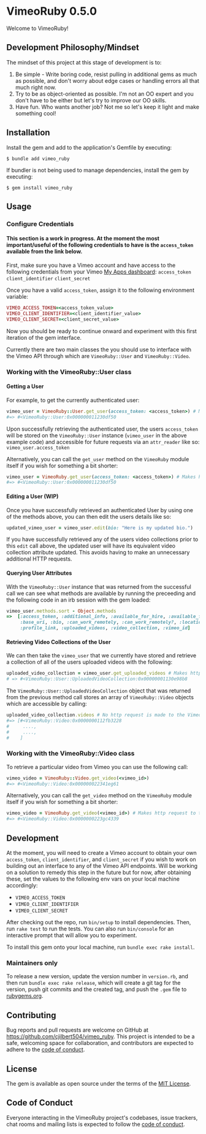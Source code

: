 # VimeoRuby 0.5.0

Welcome to VimeoRuby!

## Development Philosophy/Mindset

The mindset of this project at this stage of development is to:
1. Be simple - Write boring code, resist pulling in additional gems as much as possible, and don't worry about edge cases or handling errors all that much right now.
2. Try to be as object-oriented as possible. I'm not an OO expert and you don't have to be either but let's try to improve our OO skills.
3. Have fun. Who wants another job? Not me so let's keep it light and make something cool!

## Installation

Install the gem and add to the application's Gemfile by executing:

    $ bundle add vimeo_ruby

If bundler is not being used to manage dependencies, install the gem by executing:

    $ gem install vimeo_ruby

## Usage

### Configure Credentials

#### This section is a work in progress. At the moment the most important/useful of the following credentials to have is the `access_token` available from the link below.

First, make sure you have a Vimeo account and have access to the following credentials from your Vimeo [My Apps dashboard](https://developer.vimeo.com/apps):
`access_token`
`client_identifier`
`client_secret`

Once you have a valid `access_token`, assign it to the following environment variable:

```ruby
VIMEO_ACCESS_TOKEN=<access_token_value>
VIMEO_CLIENT_IDENTIFIER=<client_identifier_value>
VIMEO_CLIENT_SECRET=<client_secret_value>
```

Now you should be ready to continue onward and experiment with this first iteration of the gem interface.

Currently there are two main classes the you should use to interface with the Vimeo API through which are `VimeoRuby::User` and `VimeoRuby::Video`.

### Working with the VimeoRuby::User class
#### Getting a User

For example, to get the currently authenticated user:
```ruby
vimeo_user = VimeoRuby::User.get_user(access_token: <access_token>) # Makes http request to the Vimeo API
#=> #<VimeoRuby::User:0x000000011230df50
```
Upon successfully retrieving the authenticated user, the users `access_token` will be stored on the `VimeoRuby::User` instance (`vimeo_user` in the above example code) and
accessible for future requests via an `attr_reader` like so: `vimeo_user.access_token`

Alternatively, you can call the `get_user` method on the `VimeoRuby` module itself if you wish for something a bit shorter:
```ruby
vimeo_user = VimeoRuby.get_user(access_token: <access_token>) # Makes http request to the Vimeo API
#=> #<VimeoRuby::User:0x000000011230df50
```

#### Editing a User (WIP)
Once you have successfully retrieved an authenticated User by using one of the methods above, you can then edit the users details like so:
```ruby
updated_vimeo_user = vimeo_user.edit(bio: "Here is my updated bio.")
```
If you have successfully retrieved any of the users video collections prior to this `edit` call above, the updated user will have its equivalent video collection attribute updated.
This avoids having to make an unnecessary additional HTTP requests. 

#### Querying User Attributes
With the `VimeoRuby::User` instance that was returned from the successful call we can see what methods are available by running the preceeding and the following code in an irb session with the gem loaded:
```ruby
vimeo_user.methods.sort - Object.methods
=>  [:access_token, :additional_info, :available_for_hire, :available_for_hire?,
     :base_uri, :bio, :can_work_remotely, :can_work_remotely?, :location,
     :profile_link, :uploaded_videos, :video_collection, :vimeo_id]
```

#### Retrieving Video Collections of the User
We can then take the `vimeo_user` that we currently have stored and retrieve a collection of all of the users uploaded videos with the following:
```ruby
uploaded_video_collection = vimeo_user.get_uploaded_videos # Makes http request to the Vimeo API only if the `vimeo_user.video_collection` value is nil or if query_params have been supplied.
# => #<VimeoRuby::User::UploadedVideoCollection:0x00000001130e98b8
```

The `VimeoRuby::User::UploadedVideoCollection` object that was returned from the previous method call stores an array of `VimeoRuby::Video` objects which are accessible by calling:
```ruby
uploaded_video_collection.videos # No http request is made to the Vimeo API
#=> [#<VimeoRuby::Video:0x0000000112fb3228
#     ....,
#     ....,
#    ]
```

### Working with the VimeoRuby::Video class

To retrieve a particular video from Vimeo you can use the following call:
```ruby
vimeo_video = VimeoRuby::Video.get_video(<vimeo_id>)
#=> #<VimeoRuby::Video:0x000000022341eg61
```

Alternatively, you can call the `get_video` method on the `VimeoRuby` module itself if you wish for something a bit shorter:
```ruby
vimeo_video = VimeoRuby.get_video(<vimeo_id>) # Makes http request to the Vimeo API
#=> #<VimeoRuby::Video:0x0000000223gc4339
```

## Development

At the moment, you will need to create a Vimeo account to obtain your own `access_token`, `client_identifier`, and `client_secret` if you wish to work on building out an interface to any of the Vimeo API endpoints.
Will be working on a solution to remedy this step in the future but for now, after obtaining these, set the values to the following env vars on your local machine accordingly:
- `VIMEO_ACCESS_TOKEN`
- `VIMEO_CLIENT_IDENTIFIER`
- `VIMEO_CLIENT_SECRET`

After checking out the repo, run `bin/setup` to install dependencies. Then, run `rake test` to run the tests. You can also run `bin/console` for an interactive prompt that will allow you to experiment.

To install this gem onto your local machine, run `bundle exec rake install`. 

### Maintainers only

To release a new version, update the version number in `version.rb`, and then run `bundle exec rake release`, which will create a git tag for the version, push git commits and the created tag, and push the `.gem` file to [rubygems.org](https://rubygems.org).

## Contributing

Bug reports and pull requests are welcome on GitHub at https://github.com/cjilbert504/vimeo_ruby. This project is intended to be a safe, welcoming space for collaboration, and contributors are expected to adhere to the [code of conduct](https://github.com/cjilbert504/vimeo_ruby/blob/main/CODE_OF_CONDUCT.md).

## License

The gem is available as open source under the terms of the [MIT License](https://opensource.org/licenses/MIT).

## Code of Conduct

Everyone interacting in the VimeoRuby project's codebases, issue trackers, chat rooms and mailing lists is expected to follow the [code of conduct](https://github.com/cjilbert504/vimeo_ruby/blob/main/CODE_OF_CONDUCT.md).
